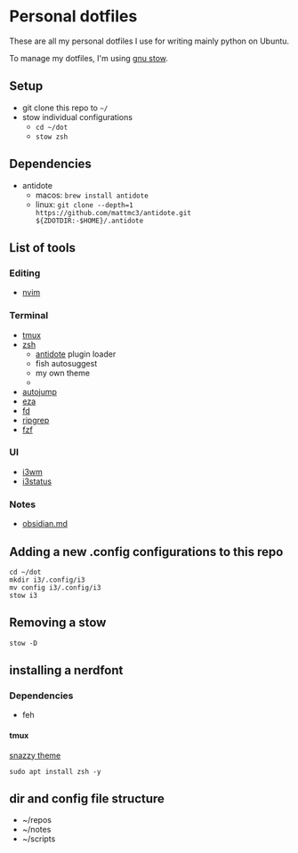 # Personal dotfiles

These are all my personal dotfiles I use for writing mainly python on Ubuntu.

To manage my dotfiles, I'm using [gnu stow](https://www.gnu.org/software/stow/).

## Setup
- git clone this repo to `~/`
- stow individual configurations
    - `cd ~/dot`
    - `stow zsh`


## Dependencies

- antidote
    - macos: `brew install antidote`
    - linux: `git clone --depth=1 https://github.com/mattmc3/antidote.git ${ZDOTDIR:-$HOME}/.antidote`


## List of tools

### Editing
- [nvim](https://github.com/neovim/neovim)

### Terminal

- [tmux](https://github.com/tmux/tmux)
- [zsh](https://en.wikipedia.org/wiki/Z_shell)
    - [antidote](https://github.com/mattmc3/antidote) plugin loader
    - fish autosuggest
    - my own theme
    -
- [autojump](https://github.com/wting/autojump)
- [eza](https://github.com/eza-community/eza)
- [fd](https://github.com/sharkdp/fd)
- [ripgrep](https://github.com/BurntSushi/ripgrep)
- [fzf](https://github.com/junegunn/fzf)

### UI
- [i3wm](https://i3wm.org/)
- [i3status](https://i3wm.org/docs/i3status.html)

### Notes
- [obsidian.md](https://obsidian.md/)

## Adding a new .config configurations to this repo

```
cd ~/dot
mkdir i3/.config/i3
mv config i3/.config/i3
stow i3
```


## Removing a stow

`stow -D`

## installing a nerdfont

### Dependencies

- feh

#### tmux

[snazzy theme](https://github.com/ivnvxd/tmux-snazzy)

```
sudo apt install zsh -y
```

## dir and config file structure

- ~/repos
- ~/notes
- ~/scripts

